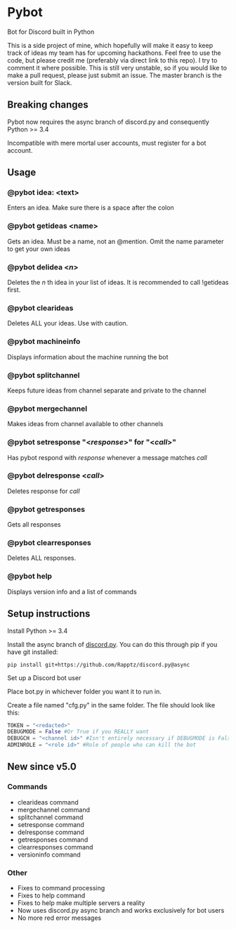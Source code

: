 # Pybot
Bot for Discord built in Python

This is a side project of mine, which hopefully will make it easy to keep track of ideas my team has for upcoming hackathons.
Feel free to use the code, but please credit me (preferably via direct link to this repo). I try to comment it where possible.
This is still very unstable, so if you would like to make a pull request, please just submit an issue. The master branch is the version built for Slack.

## Breaking changes
Pybot now requires the async branch of discord.py and consequently Python >= 3.4

Incompatible with mere mortal user accounts, must register for a bot account.

## Usage

### @pybot idea: \<text\>

Enters an idea. Make sure there is a space after the colon


### @pybot getideas \<name\>

Gets an idea. Must be a name, not an @mention. Omit the name parameter to get your own ideas


### @pybot delidea \<*n*\>

Deletes the *n* th idea in your list of ideas. It is recommended to call !getideas first.

### @pybot clearideas

Deletes ALL your ideas. Use with caution.

### @pybot machineinfo

Displays information about the machine running the bot

### @pybot splitchannel

Keeps future ideas from channel separate and private to the channel

### @pybot mergechannel

Makes ideas from channel available to other channels

### @pybot setresponse "\<*response*\>" for "\<*call*\>"

Has pybot respond with *response* whenever a message matches *call*

### @pybot delresponse \<*call*\>

Deletes response for *call*

### @pybot getresponses

Gets all responses

### @pybot clearresponses

Deletes ALL responses.

### @pybot help

Displays version info and a list of commands

## Setup instructions

Install Python >= 3.4

Install the async branch of [discord.py](https://github.com/Rapptz/discord.py/tree/async). You can do this through pip if you have git installed:
```
pip install git+https://github.com/Rapptz/discord.py@async
```
Set up a Discord bot user

Place bot.py in whichever folder you want it to run in.

Create a file named "cfg.py" in the same folder. The file should look like this:

```Python
TOKEN = "<redacted>"
DEBUGMODE = False #Or True if you REALLY want
DEBUGCH = "<channel id>" #Isn't entirely necessary if DEBUGMODE is False
ADMINROLE = "<role id>" #Role of people who can kill the bot
```

## New since v5.0

### Commands

* clearideas command
* mergechannel command
* splitchannel command
* setresponse command
* delresponse command
* getresponses command
* clearresponses command
* versioninfo command

### Other

* Fixes to command processing
* Fixes to help command
* Fixes to help make multiple servers a reality
* Now uses discord.py async branch and works exclusively for bot users
* No more red error messages
